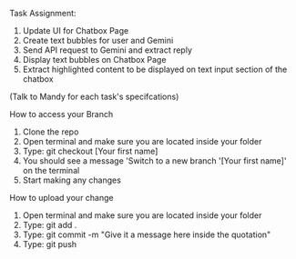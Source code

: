 Task Assignment:

1. Update UI for Chatbox Page 
2. Create text bubbles for user and Gemini
3. Send API request to Gemini and extract reply
4. Display text bubbles on Chatbox Page
5. Extract highlighted content to be displayed on text input section of the chatbox


(Talk to Mandy for each task's specifcations)


How to access your Branch

1. Clone the repo
2. Open terminal and make sure you are located inside your folder
3. Type: git checkout [Your first name]
4. You should see a message 'Switch to a new branch '[Your first name]' on the terminal
5. Start making any changes


How to upload your change 

1. Open terminal and make sure you are located inside your folder
2. Type: git add .
3. Type: git commit -m "Give it a message here inside the quotation"
4. Type: git push

